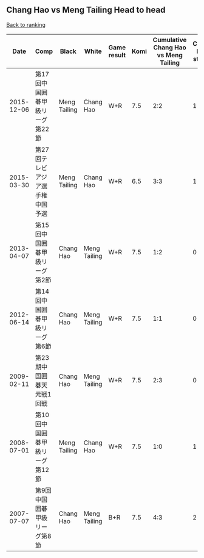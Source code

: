 ## Chang Hao vs Meng Tailing Head to head

[Back to ranking](../../index.md)




| **Date** | **Comp** | **Black** | **White** | **Game result** | **Komi** | **Cumulative Chang Hao vs Meng Tailing** | **Chang Hao streak** | **Meng Tailing streak** | 
| --- | --- | --- | --- | --- | --- | --- | --- | --- |
| 2015-12-06 | 第17回中国囲碁甲級リーグ第22節 | Meng Tailing | Chang Hao | W+R | 7.5 | 2:2 | 1 | 0 | 
| 2015-03-30 | 第27回テレビアジア選手権中国予選 | Meng Tailing | Chang Hao | W+R | 6.5 | 3:3 | 1 | 0 | 
| 2013-04-07 | 第15回中国囲碁甲級リーグ第2節 | Chang Hao | Meng Tailing | W+R | 7.5 | 1:2 | 0 | 2 | 
| 2012-06-14 | 第14回中国囲碁甲級リーグ第6節 | Chang Hao | Meng Tailing | W+R | 7.5 | 1:1 | 0 | 1 | 
| 2009-02-11 | 第23期中国囲碁天元戦1回戦 | Chang Hao | Meng Tailing | W+R | 7.5 | 2:3 | 0 | 1 | 
| 2008-07-01 | 第10回中国囲碁甲級リーグ第12節 | Meng Tailing | Chang Hao | W+R | 7.5 | 1:0 | 1 | 0 | 
| 2007-07-07 | 第9回中国囲碁甲級リーグ第8節 | Chang Hao | Meng Tailing | B+R | 7.5 | 4:3 | 2 | 0 |




